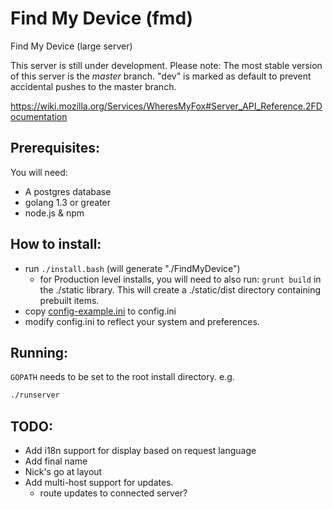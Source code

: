 # Find My Device (fmd)

Find My Device (large server)

This server is still under development. Please note: The most stable version of this
server is the *master* branch. "dev" is marked as default to prevent accidental pushes
to the master branch. 

https://wiki.mozilla.org/Services/WheresMyFox#Server_API_Reference.2FDocumentation

## Prerequisites:

You will need:

- A postgres database
- golang 1.3 or greater
- node.js & npm

## How to install:

- run `./install.bash` (will generate "./FindMyDevice")
  - for Production level installs, you will need to also run:
    `grunt build` in the ./static library. This will create a
    ./static/dist directory containing prebuilt items.
- copy [config-example.ini](config-sample.ini) to config.ini
- modify config.ini to reflect your system and preferences.

## Running:

`GOPATH` needs to be set to the root install directory. e.g.

```sh
./runserver
```

## TODO:

- Add i18n support for display based on request language
- Add final name
- Nick's go at layout
- Add multi-host support for updates.
    - route updates to connected server?
